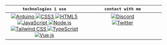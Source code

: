 <table>
	<thead>
		<th><samp>technologies i use</samp></th>
		<th><samp>contact with me</samp></th>
	</thead>
	<tbody>
    	<tr><td align="center" valign="top" width="50%">
            <a href="https://www.arduino.cc">
                <img src="https://img.shields.io/badge/Arduino-00979D?style=flat&logo=arduino&logoColor=white" alt="Arduino" />
            </a>
            <a href="https://developer.mozilla.org/docs/Web/CSS">
                <img src="https://img.shields.io/badge/CSS3-%231572B6.svg?style=flat&logo=css3&logoColor=white" alt="CSS3" />
            </a>
            <a href="https://developer.mozilla.org/docs/Web/HTML">
                <img src="https://img.shields.io/badge/HTML5-%23E34F26.svg?style=flat&logo=html5&logoColor=white" alt="HTML5" />
            </a>
            <a href="https://developer.mozilla.org/docs/Web/JavaScript">
                <img src="https://img.shields.io/badge/JavaScript-%23323330.svg?style=flat&logo=javascript&logoColor=%23F7DF1E" alt="JavaScript" />
            </a>
            <a href="https://nodejs.org">
                <img src="https://img.shields.io/badge/Node.js-6DA55F?style=flat&logo=node.js&logoColor=white" alt="Node.js" />
            </a>
            <a href="https://tailwindcss.com">
                <img src="https://img.shields.io/badge/Tailwind CSS-%2338B2AC.svg?style=flat&logo=tailwind css&logoColor=white" alt="Tailwind CSS" />
            </a>
            <a href="https://www.typescriptlang.org">
                <img src="https://img.shields.io/badge/TypeScript-%23007ACC.svg?style=flat&logo=typescript&logoColor=white" alt="TypeScript" />
            </a>
            <a href="https://vuejs.org">
                <img src="https://img.shields.io/badge/Vue.js-%2335495e.svg?style=flat&logo=vue.js&logoColor=%234FC08D" alt="Vue.js" />
            </a>
        </td>
        <td align="center" valign="top" width="50%">
            <a href="https://discord.com/users/349536885749579777">
                <img src="https://img.shields.io/badge/omercup%231999-%237289DA.svg?style=flat&logo=discord&logoColor=white" alt="Discord" />
            </a><br />
            <a href="https://twitter.com/heisomercup">
                <img src="https://img.shields.io/badge/@heisomercup-%231DA1F2.svg?style=flat&logo=Twitter&logoColor=white" alt="Twitter" />
            </a>
        </td></tr>
	</tbody>
</table>
